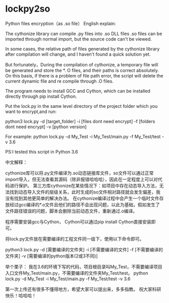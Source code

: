 # lockpy2so
Python files encryption（as .so file）
English explain:

The cythonize library can compile .py files into .so DLL files .so files can be imported through normal import, but the source code can't be viewed.

In some cases, the relative path of files generated by the cythonize library after compilation will change, and I haven't found a quick solution yet.

But fortunately，During the compilation of cythonize, a temporary file will be generated and store the *. O files, and their paths is correct absolutely. On this basis, if there is a problem of file path error, the script will delete the current dynamic file and re compile through .O files.

The program needs to install GCC and Cython, which can be installed directly through pip install Cython.

Put the lock.py in the same level directory of the project folder which you want to encrypt,and run:

python3 lock.py -d [target_folder] -i [files dont need encrypt] -f [folders dont need encrypt] -v [python version]

For example:
  python lock.py -d My_Test -i My_Test/main.py -f My_Test/test -v 3.6

PS:I tested this script in Python 3.6

中文解释：

  cythonize库可以将.py文件编译为.so动态链接库文件，so文件可以通过正常import导入，但无法查看其源码（除非报错哈哈哈），因此在一定程度上可以对代码进行保护。
  第三方库cythonize在某些情况下：如项目中存在动态导入方法，无法找到动态导入文件的层级关系，此时生成的so文件相对路径就会发生偏差，我没有找到其他更简单的解决办法。
  在cythonize编译过程中会产生一个临时文件存放经过gcc编译的*.o文件且他们的路径不会出现问题，以此为基础，假如发生了文件路径错误的问题，脚本会删除当前动态文件，重新通过.o编译。
  
  程序需要安装gcc与Cython， Cython可以通过pip install Cython直接安装即可。
  
  将lock.py文件放在需要编译的工程文件同一级下，使用以下命令即可。
  
  python3 lock.py -d [需要编译的文件夹] -i [不需要编译的文件] -f [不需要编译的文件夹] -v [需要编译的python版本(2或3不同)]
  
举个栗子：
  我在3.6的环境下写的代码，项目根目录叫My_Test，不需要编译项目入口文件My_Test/main.py，不需要编译的文件夹My_Test/test。
  python lock.py -d My_Test -i My_Test/main.py -f My_Test/test -v 3.6


  第一次上传还有很多不懂得地方，希望大家可以提出来，多多指教。
  祝大家科研快乐！哈哈哈！


